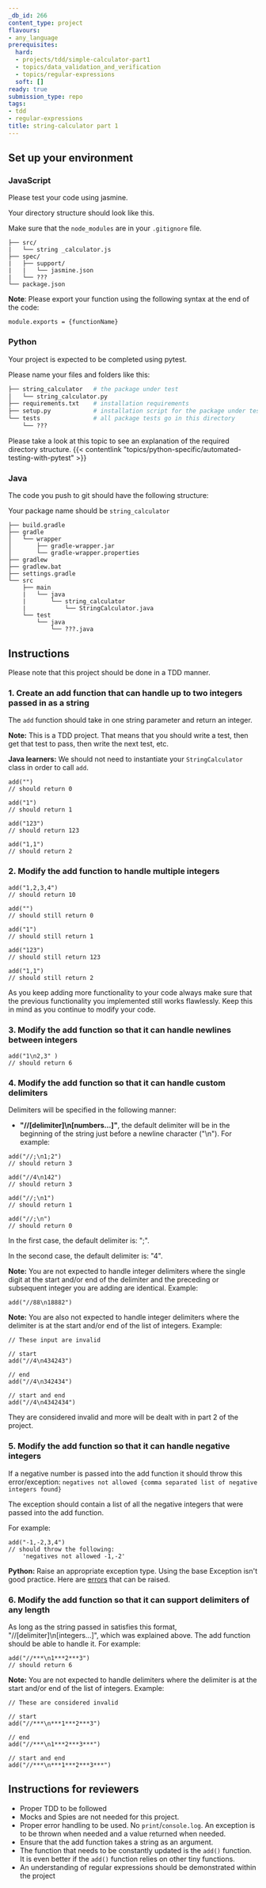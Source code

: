 ```yaml
---
_db_id: 266
content_type: project
flavours:
- any_language
prerequisites:
  hard:
  - projects/tdd/simple-calculator-part1
  - topics/data_validation_and_verification
  - topics/regular-expressions
  soft: []
ready: true
submission_type: repo
tags:
- tdd
- regular-expressions
title: string-calculator part 1
---
```


## Set up your environment

### JavaScript

Please test your code using jasmine.

Your directory structure should look like this.

Make sure that the `node_modules` are in your `.gitignore` file.

```
├── src/
|   └── string _calculator.js
├── spec/
|   ├── support/
|   |   └── jasmine.json
|   └── ???
└── package.json
```

**Note**: Please export your function using the following syntax at the end of the code:

```
module.exports = {functionName}
```

### Python

Your project is expected to be completed using pytest. 

Please name your files and folders like this:

```py
├── string_calculator   # the package under test
│   └── string_calculator.py
├── requirements.txt    # installation requirements
├── setup.py            # installation script for the package under test
└── tests               # all package tests go in this directory
    └── ???
```

Please take a look at this topic to see an explanation of the required directory structure.
{{< contentlink "topics/python-specific/automated-testing-with-pytest" >}}

### Java

The code you push to git should have the following structure:

Your package name should be `string_calculator`

```
├── build.gradle
├── gradle
│   └── wrapper
│       ├── gradle-wrapper.jar
│       └── gradle-wrapper.properties
├── gradlew
├── gradlew.bat
├── settings.gradle
└── src
    ├── main
    |   └── java
    |       └── string_calculator
    |           └── StringCalculator.java 
    └── test
        └── java
            └── ???.java        

```

## Instructions

Please note that this project should be done in a TDD manner.

### 1. Create an add function that can handle up to two integers passed in as a string

The `add` function should take in one string parameter and return an integer.

**Note:** This is a TDD project. That means that you should write a test, then get that test to pass, then write the next test, etc. 

**Java learners:** We should not need to instantiate your `StringCalculator` class in order to call `add`. 

```
add("")
// should return 0

add("1")
// should return 1

add("123")
// should return 123

add("1,1")
// should return 2

```

### 2. Modify the add function to handle multiple integers

```
add("1,2,3,4")
// should return 10

add("")
// should still return 0

add("1")
// should still return 1

add("123")
// should still return 123

add("1,1")
// should still return 2
```

As you keep adding more functionality to your code always make sure that the previous functionality you implemented still works flawlessly. Keep this in mind as you continue to modify your code.

### 3. Modify the add function so that it can handle newlines between integers

```
add("1\n2,3" )
// should return 6
```

### 4. Modify the add function so that it can handle custom delimiters

Delimiters will be specified in the following manner:

- **"//[delimiter]\n[numbers…]"**, the default delimiter will be in the beginning of the string just before a newline character ("\n"). For example:

```
add("//;\n1;2")
// should return 3

add("//4\n142")
// should return 3

add("//;\n1")
// should return 1

add("//;\n")
// should return 0
```

In the first case, the default delimiter is: ";".

In the second case, the default delimiter is: "4".

**Note:** You are not expected to handle integer delimiters where the single digit at the start and/or end of the delimiter and the preceding or subsequent integer you are adding are identical. Example:

```
add("//88\n18882")
```

**Note:** You are also not expected to handle integer delimiters where the delimiter is at the start and/or end of the list of integers. Example:

```
// These input are invalid

// start
add("//4\n434243")

// end
add("//4\n342434")

// start and end
add("//4\n4342434")
```

They are considered invalid and more will be dealt with in part 2 of the project.

### 5. Modify the add function so that it can handle negative integers

If a negative number is passed into the add function it should throw this error/exception:
`negatives not allowed {comma separated list of negative integers found}`

The exception should contain a list of all the negative integers that were passed into the add function.

For example:

```
add("-1,-2,3,4")
// should throw the following:
    'negatives not allowed -1,-2'
```

**Python:** Raise an appropriate exception type. Using the base Exception isn't good practice. Here are [errors](https://www.tutorialsteacher.com/python/error-types-in-python) that can be raised.

### 6. Modify the add function so that it can support delimiters of any length

As long as the string passed in satisfies this format, "//[delimiter]\n[integers...]", which was explained above. The add function should be able to handle it.
For example:

```
add("//***\n1***2***3")
// should return 6
```

**Note:** You are not expected to handle delimiters where the delimiter is at the start and/or end of the list of integers. Example:

```
// These are considered invalid

// start
add("//***\n***1***2***3")

// end
add("//***\n1***2***3***")

// start and end
add("//***\n***1***2***3***")

```
## Instructions for reviewers

- Proper TDD to be followed
- Mocks and Spies are not needed for this project.
- Proper error handling to be used. No `print`/`console.log`. An exception is to be thrown when needed and a value returned when needed.
- Ensure that the add function takes a string as an argument.
- The function that needs to be constantly updated is the `add()` function. It is even better if the `add()` function relies on other tiny functions.
- An understanding of regular expressions should be demonstrated within the project